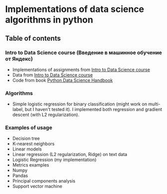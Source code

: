 # Implementations of data science algorithms in python

## Table of contents 

### Intro to Data Science course (Введение в машинное обучение от Яндекс) 
* Implementations of assignments from [Intro to Data Science course](https://www.coursera.org/learn/vvedenie-mashinnoe-obuchenie/home/welcome)
* Data from [Intro to Data Science course](https://www.coursera.org/learn/vvedenie-mashinnoe-obuchenie/home/welcome)
* Code from book [Python Data Science Handbook](https://github.com/jakevdp/PythonDataScienceHandbook)

### Algorithms 
* Simple logistic regression for binary classification (might work on multi-label, but I haven't tested it). I implemented both regression and gradient descent (with L2 regularization).

### Examples of usage 
* Decision tree
* K-nearest neighbors 
* Linear models
* Linear regression (L2 regularization, Ridge) on text data 
* Logistic Regression (my implementation)
* Metrics examples 
* Numpy
* Pandas
* Principal components analysis 
* Support vector machine
